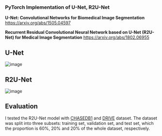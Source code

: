 ### PyTorch Implementation of U-Net, R2U-Net
**U-Net: Convolutional Networks for Biomedical Image Segmentation**
https://arxiv.org/abs/1505.04597

**Recurrent Residual Convolutional Neural Network based on U-Net (R2U-Net) for Medical Image Segmentation**
https://arxiv.org/abs/1802.06955



## U-Net
![image](https://github.com/HosseinEn/computer-vision-RBVS/assets/83599557/6b9876a3-5d41-41ae-a179-7f4a6a0f7656)

## R2U-Net
![image](https://github.com/HosseinEn/computer-vision-RBVS/assets/83599557/5bed296a-b7c7-4646-8965-1494896b1bc6)


## Evaluation
I tested the R2U-Net model with [CHASEDB1](https://staffnet.kingston.ac.uk/~ku15565/CHASE_DB1/assets/) and [DRIVE](https://www.kaggle.com/datasets/andrewmvd/drive-digital-retinal-images-for-vessel-extraction) dataset. The dataset was split into three subsets: training set, validation set, and test set, which the proportion is 60%, 20% and 20% of the whole dataset, respectively.